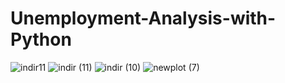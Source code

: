 # Unemployment-Analysis-with-Python
![indir11](https://user-images.githubusercontent.com/97463861/209480716-0aab3d23-13d3-4364-81d8-82ffdd564c9e.png)
![indir (11)](https://user-images.githubusercontent.com/97463861/209480729-29106224-a837-4fa8-ba45-d76332014475.png)
![indir (10)](https://user-images.githubusercontent.com/97463861/209480730-541aed70-66bb-4a30-bde3-37fc7f302e86.png)
![newplot (7)](https://user-images.githubusercontent.com/97463861/209480731-b78b5bbc-beee-4e86-ae75-0bb45347687c.png)
